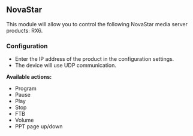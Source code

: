 ## NovaStar

This module will allow you to control the following NovaStar media server products: RX6.

### Configuration

- Enter the IP address of the product in the configuration settings.
- The device will use UDP communication.

**Available actions:**

- Program
- Pause
- Play
- Stop
- FTB
- Volume
- PPT page up/down
